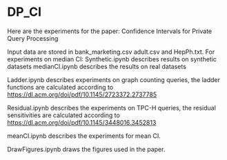 # DP_CI
Here are the experiments for the paper: Confidence Intervals for Private Query Processing

Input data are stored in bank_marketing.csv adult.csv and HepPh.txt.
For experiments on median CI:
  Synthetic.ipynb describes results on synthetic datasets
  medianCI.ipynb describes the results on real datasets
  
Ladder.ipynb describes experiments on graph counting queries, the ladder functions are calculated according to https://dl.acm.org/doi/pdf/10.1145/2723372.2737785

Residual.ipynb describes the experiments on TPC-H queries, the residual sensitivities are calculated according to https://dl.acm.org/doi/pdf/10.1145/3448016.3452813

meanCI.ipynb describes the experiments for mean CI.

DrawFigures.ipynb draws the figures used in the paper.
